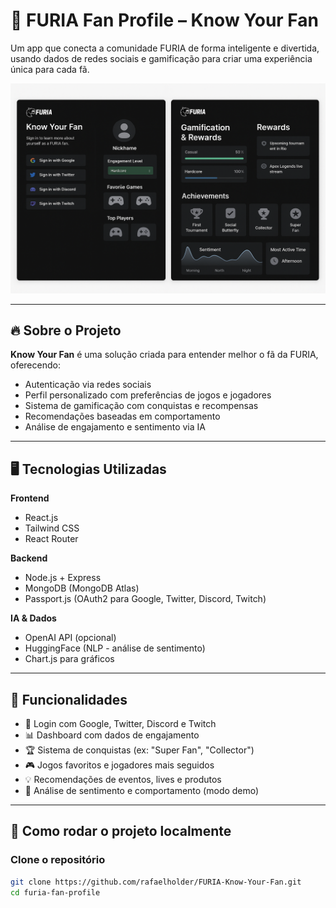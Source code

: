 # 🐺 FURIA Fan Profile – Know Your Fan

Um app que conecta a comunidade FURIA de forma inteligente e divertida, usando dados de redes sociais e gamificação para criar uma experiência única para cada fã.

![Screenshot](./proto.png) 

---

## 🔥 Sobre o Projeto

**Know Your Fan** é uma solução criada para entender melhor o fã da FURIA, oferecendo:

- Autenticação via redes sociais
- Perfil personalizado com preferências de jogos e jogadores
- Sistema de gamificação com conquistas e recompensas
- Recomendações baseadas em comportamento
- Análise de engajamento e sentimento via IA

---

## 🖥️ Tecnologias Utilizadas

**Frontend**
- React.js
- Tailwind CSS
- React Router

**Backend**
- Node.js + Express
- MongoDB (MongoDB Atlas)
- Passport.js (OAuth2 para Google, Twitter, Discord, Twitch)

**IA & Dados**
- OpenAI API (opcional)
- HuggingFace (NLP - análise de sentimento)
- Chart.js para gráficos

---

## 📸 Funcionalidades

- 🔐 Login com Google, Twitter, Discord e Twitch
- 📊 Dashboard com dados de engajamento
- 🏆 Sistema de conquistas (ex: "Super Fan", "Collector")
- 🎮 Jogos favoritos e jogadores mais seguidos
- 💡 Recomendações de eventos, lives e produtos
- 🧠 Análise de sentimento e comportamento (modo demo)

---

## 🚀 Como rodar o projeto localmente

### Clone o repositório

```bash
git clone https://github.com/rafaelholder/FURIA-Know-Your-Fan.git
cd furia-fan-profile
